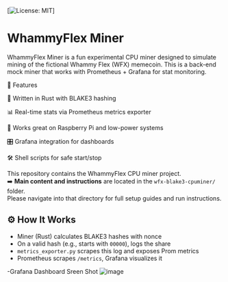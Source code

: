 [![License: MIT](https://img.shields.io/badge/License-MIT-green.svg)]

# WhammyFlex Miner

WhammyFlex Miner is a fun experimental CPU miner designed to simulate mining of the fictional Whammy Flex (WFX) memecoin. This is a back-end mock miner that works with Prometheus + Grafana for stat monitoring.


🚀 Features

🔧 Written in Rust with BLAKE3 hashing

📊 Real-time stats via Prometheus metrics exporter

🧠 Works great on Raspberry Pi and low-power systems

🎛️ Grafana integration for dashboards

🛠️ Shell scripts for safe start/stop



This repository contains the WhammyFlex CPU miner project.  
➡️ **Main content and instructions** are located in the `wfx-blake3-cpuminer/` folder.  
Please navigate into that directory for full setup guides and run instructions.

## ⚙️ How It Works

- Miner (Rust) calculates BLAKE3 hashes with nonce  
- On a valid hash (e.g., starts with `00000`), logs the share  
- `metrics_exporter.py` scrapes this log and exposes Prom metrics  
- Prometheus scrapes `/metrics`, Grafana visualizes it

-Grafana Dashboard Sreen Shot
![image](https://github.com/user-attachments/assets/6fcc586e-09ed-4e97-8714-bf8612c40c44)

